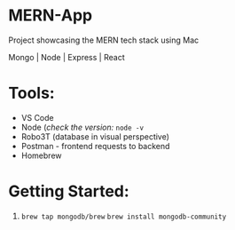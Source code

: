 
# MERN-App
Project showcasing the MERN tech stack using Mac 

Mongo | Node | Express | React

# Tools:

* VS Code 
* Node (_check the version:_ `node -v`
* Robo3T (database in visual perspective)
* Postman - frontend requests to backend
* Homebrew

# Getting Started: 
1. `brew tap mongodb/brew`
`brew install mongodb-community`



